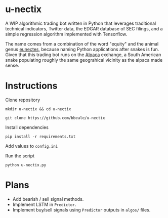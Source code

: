 # u-nectix

A WIP algorithmic trading bot written in Python that leverages traditional technical indicators, Twitter data, the EDGAR database of SEC filings, and a simple regression algorithm implemented with Tensorflow.

The name comes from a combination of the word "equity" and the animal genus [eunectes](https://en.wikipedia.org/wiki/Eunectes), because naming Python applications after snakes is fun. Given that this trading bot runs on the [Alpaca](https://alpaca.markets/) exchange, a South American snake populating roughly the same geograhical vicinity as the alpaca made sense.

# Instructions

Clone repository

`mkdir u-nectix && cd u-nectix`

`git clone https://github.com/bbeale/u-nectix`

Install dependencies

`pip install -r requirements.txt`

Add values to `config.ini`

Run the script

`python u-nectix.py`   


# Plans
- Add bearish / sell signal methods.
- Implement LSTM in `Predictor`.
- Implement buy/sell signals using `Predictor` outputs in `algos/` files.